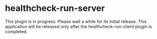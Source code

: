 # healthcheck-run-server

This plugin is in progress. Please wait a while for its initial release. This application will be released only after the healthcheck-run-client plugin is completed.
